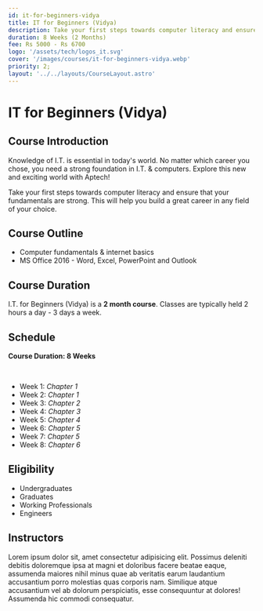 ```yaml
---
id: it-for-beginners-vidya
title: IT for Beginners (Vidya)
description: Take your first steps towards computer literacy and ensure that your fundamentals are strong.
duration: 8 Weeks (2 Months)
fee: Rs 5000 - Rs 6700
logo: '/assets/tech/logos_it.svg'
cover: '/images/courses/it-for-beginners-vidya.webp'
priority: 2;
layout: '../../layouts/CourseLayout.astro'
---
```


# IT for Beginners (Vidya)

## Course Introduction

Knowledge of I.T. is essential in today's world. No matter which career you chose, you need a strong foundation in I.T. & computers. Explore this new and exciting world with Aptech!

Take your first steps towards computer literacy and ensure that your fundamentals are strong. This will help you build a great career in any field of your choice.

## Course Outline

- Computer fundamentals & internet basics
- MS Office 2016 - Word, Excel, PowerPoint and Outlook

## Course Duration

I.T. for Beginners (Vidya) is a **2 month course**. Classes are typically held 2 hours a day - 3 days a week.

## Schedule

**Course Duration: 8 Weeks**

<br />

- Week 1: _Chapter 1_
- Week 2: _Chapter 1_
- Week 3: _Chapter 2_
- Week 4: _Chapter 3_
- Week 5: _Chapter 4_
- Week 6: _Chapter 5_
- Week 7: _Chapter 5_
- Week 8: _Chapter 6_

## Eligibility

- Undergraduates
- Graduates
- Working Professionals
- Engineers

## Instructors

Lorem ipsum dolor sit, amet consectetur adipisicing elit. Possimus deleniti debitis doloremque ipsa at magni et doloribus facere beatae eaque, assumenda maiores nihil minus quae ab veritatis earum laudantium accusantium porro molestias quas corporis nam. Similique atque accusantium vel ab dolorum perspiciatis, esse consequuntur at dolores! Assumenda hic commodi consequatur.
